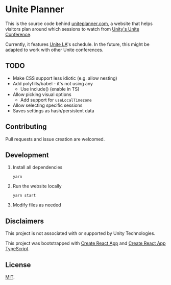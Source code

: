 # Unite Planner

This is the source code behind [uniteplanner.com](https://uniteplanner.com/), a website that helps visitors plan around which sessions to watch from [Unity's Unite Conference](https://unite.unity.com/).

Currently, it features [Unite LA](https://unite.unity.com/2018/los-angeles)'s schedule. In the future, this might be adapted to work with other Unite conferences.

## TODO

* Make CSS support less idiotic (e.g. allow nesting)
* Add polyfills/babel - it's not using any
  * Use include() (enable in TS)
* Allow picking visual options
  * Add support for `useLocalTimezone`
* Allow selecting specific sessions
* Saves settings as hash/persistent data

## Contributing

Pull requests and issue creation are welcomed.

## Development

1. Install all dependencies

    ```shell
    yarn
    ```

2. Run the website locally

    ```shell
    yarn start
    ```

3. Modify files as needed


## Disclaimers

This project is not associated with or supported by Unity Technologies.

This project was bootstrapped with [Create React App](https://github.com/facebookincubator/create-react-app) and [Create React App TypeScript](https://github.com/wmonk/create-react-app-typescript).

## License

[MIT](LICENSE.md).
